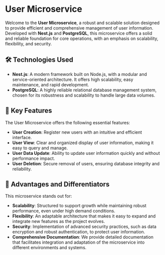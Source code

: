 # User Microservice

Welcome to the **User Microservice**, a robust and scalable solution designed to provide efficient and comprehensive management of user information. Developed with **Nest.js** and **PostgreSQL**, this microservice offers a solid and reliable foundation for core operations, with an emphasis on scalability, flexibility, and security.

## 🛠 Technologies Used

- **Nest.js**: A modern framework built on Node.js, with a modular and service-oriented architecture. It offers high scalability, easy maintenance, and rapid development.
- **PostgreSQL**: A highly reliable relational database management system, chosen for its robustness and scalability to handle large data volumes.

## 🔑 Key Features

The User Microservice offers the following essential features:

- **User Creation**: Register new users with an intuitive and efficient interface.
- **User View**: Clear and organized display of user information, making it easy to query and manage.
- **User Data Update**: Ability to update user information quickly and without performance impact.
- **User Deletion**: Secure removal of users, ensuring database integrity and reliability.

## 🚀 Advantages and Differentiators

This microservice stands out for:

- **Scalability**: Structured to support growth while maintaining robust performance, even under high demand conditions.
- **Flexibility**: An adaptable architecture that makes it easy to expand and integrate new features as the project evolves.
- **Security**: Implementation of advanced security practices, such as data encryption and robust authentication, to protect user information.
- **Comprehensive Documentation**: We provide detailed documentation that facilitates integration and adaptation of the microservice into different environments and systems.
